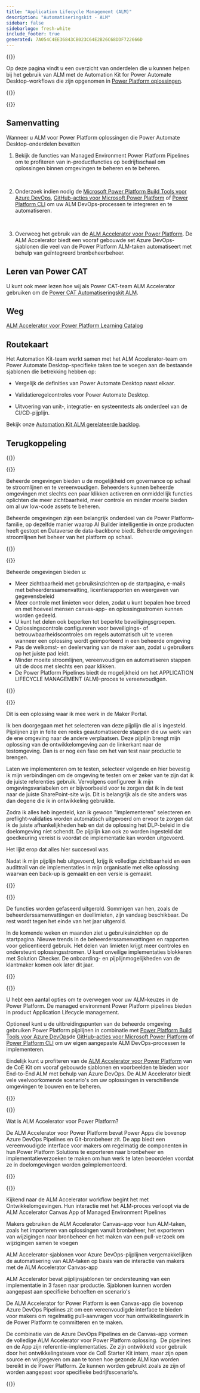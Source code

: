 ```yaml
---
title: "Application Lifecycle Management (ALM)"
description: "Automatiseringskit - ALM"
sidebar: false
sidebarlogo: fresh-white
include_footer: true
generated: 7A054C4EE36843CB023C64E2B26C68DDF722666D
---
```


{{<slideStyles>}}

<div class="optional">

Op deze pagina vindt u een overzicht van onderdelen die u kunnen helpen bij het gebruik van ALM met de Automation Kit for Power Automate Desktop-workflows die zijn opgenomen in [Power Platform oplossingen](https://learn.microsoft.com/power-platform/alm/solution-concepts-alm).

</div>

{{<presentation slides="1,2,3,4,5,6,7">}}

<div class="optional">

{{<presentationStyles>}}

## Samenvatting

Wanneer u ALM voor Power Platform oplossingen die Power Automate Desktop-onderdelen bevatten

1. Bekijk de functies van Managed Environment Power Platform Pipelines om te profiteren van in-productfuncties op bedrijfsschaal om oplossingen binnen omgevingen te beheren en te beheren.

<br/>

2. Onderzoek indien nodig de [Microsoft Power Platform Build Tools voor Azure DevOps](https://learn.microsoft.com/power-platform/alm/devops-build-tools), [GitHub-acties voor Microsoft Power Platform](https://learn.microsoft.com/power-platform/alm/devops-github-actions) of [Power Platform CLI](https://learn.microsoft.com/power-platform/developer/cli/introduction) om uw ALM DevOps-processen te integreren en te automatiseren.

<br/>

3. Overweeg het gebruik van de [ALM Accelerator voor Power Platform](https://learn.microsoft.com/power-platform/guidance/coe/almacceleratorpowerplatform-components). De ALM Accelerator biedt een vooraf gebouwde set Azure DevOps-sjablonen die veel van de Power Platform ALM-taken automatiseert met behulp van geïntegreerd bronbeheerbeheer.

## Leren van Power CAT

U kunt ook meer lezen hoe wij als Power CAT-team ALM Accelerator gebruiken om de [Power CAT Automatiseringskit ALM](/nl/features/alm/powercat).

## Weg

[ALM Accelerator voor Power Platform Learning Catalog](https://learn.microsoft.com/power-platform/guidance/coe/almacceleratorpowerplatform-learningcatalog)

## Routekaart

Het Automation Kit-team werkt samen met het ALM Accelerator-team om Power Automate Desktop-specifieke taken toe te voegen aan de bestaande sjablonen die betrekking hebben op:

- Vergelijk de definities van Power Automate Desktop naast elkaar.

- Validatieregelcontroles voor Power Automate Desktop.

- Uitvoering van unit-, integratie- en systeemtests als onderdeel van de CI/CD-pijplijn.

Bekijk onze [Automation Kit ALM gerelateerde backlog](https://github.com/microsoft/powercat-automation-kit/issues?q=is%3Aissue+is%3Aopen+label%3Aalm).

## Terugkoppeling

{{<questions name="/content/nl/features/alm.json" completed="Bedankt voor het geven van feedback" showNavigationButtons="false" locale="nl">}}

</div>

{{<slide  id="slide1" audio="features/alm/managed-environments-overview.mp3" description="Managed Environments Overview" image="features/alm/managed-environments-overview.svg" >}}

Beheerde omgevingen bieden u de mogelijkheid om governance op schaal te stroomlijnen en te vereenvoudigen. Beheerders kunnen beheerde omgevingen met slechts een paar klikken activeren en onmiddellijk functies oplichten die meer zichtbaarheid, meer controle en minder moeite bieden om al uw low-code assets te beheren.

Beheerde omgevingen zijn een belangrijk onderdeel van de Power Platform-familie, op dezelfde manier waarop AI Builder intelligentie in onze producten heeft gestopt en Dataverse de data-backbone biedt. Beheerde omgevingen stroomlijnen het beheer van het platform op schaal.

{{</slide>}}

{{<slide  id="slide2" audio="features/alm/managed-environments-features.mp3" description="Managed Environments Features" image="features/alm/managed-environments-features.svg" >}}

Beheerde omgevingen bieden u:

- Meer zichtbaarheid met gebruiksinzichten op de startpagina, e-mails met beheerderssamenvatting, licentierapporten en weergaven van gegevensbeleid
- Meer controle met limieten voor delen, zodat u kunt bepalen hoe breed en met hoeveel mensen canvas-app- en oplossingsstromen kunnen worden gedeeld.
- U kunt het delen ook beperken tot beperkte beveiligingsgroepen.
- Oplossingscontrole configureren voor beveiligings- of betrouwbaarheidscontroles om regels automatisch uit te voeren wanneer een oplossing wordt geïmporteerd in een beheerde omgeving
- Pas de welkomst- en deelervaring van de maker aan, zodat u gebruikers op het juiste pad leidt.
- Minder moeite stroomlijnen, vereenvoudigen en automatiseren stappen uit de doos met slechts een paar klikken. 
- De Power Platform Pipelines biedt de mogelijkheid om het APPLICATION LIFECYCLE MANAGEMENT (ALM)-proces te vereenvoudigen.

{{</slide>}}

{{<slide  id="slide3" cdnVideo="features/alm/managed-environments-power-platform-pipelines-demo.mp4" description="Power Platform Pipelines Demo" >}}

Dit is een oplossing waar ik mee werk in de Maker Portal.

Ik ben doorgegaan met het selecteren van deze pijplijn die al is ingesteld. Pijplijnen zijn in feite een reeks geautomatiseerde stappen die uw werk van de ene omgeving naar de andere verplaatsen. Deze pijplijn brengt mijn oplossing van de ontwikkelomgeving aan de linkerkant naar de testomgeving. Dan is er nog een fase om het van test naar productie te brengen.

Laten we implementeren om te testen, selecteer volgende en hier bevestig ik mijn verbindingen om de omgeving te testen om er zeker van te zijn dat ik de juiste referenties gebruik. Vervolgens configureer ik mijn omgevingsvariabelen om er bijvoorbeeld voor te zorgen dat ik in de test naar de juiste SharePoint-site wijs. Dit is belangrijk als de site anders was dan degene die ik in ontwikkeling gebruikte. 

Zodra ik alles heb ingesteld, kan ik gewoon "Implementeren" selecteren en preflight-validaties worden automatisch uitgevoerd om ervoor te zorgen dat ik de juiste afhankelijkheden heb en dat de oplossing het DLP-beleid in die doelomgeving niet schendt. De pijplijn kan ook zo worden ingesteld dat goedkeuring vereist is voordat de implementatie kan worden uitgevoerd. 

Het lijkt erop dat alles hier succesvol was.

Nadat ik mijn pijplijn heb uitgevoerd, krijg ik volledige zichtbaarheid en een audittrail van de implementaties in mijn organisatie met elke oplossing waarvan een back-up is gemaakt en een versie is gemaakt.

{{</slide>}}

{{<slide  id="slide4" audio="features/alm/managed-environments-feature-availability.mp3?v=1" description="Managed Environments Availability" image="features/alm/managed-environments-feature-availability.svg?v=1" >}}

De functies worden gefaseerd uitgerold. Sommigen van hen, zoals de beheerderssamenvattingen en deellimieten, zijn vandaag beschikbaar. De rest wordt tegen het einde van het jaar uitgerold.

In de komende weken en maanden ziet u gebruiksinzichten op de startpagina. Nieuwe trends in de beheerderssamenvattingen en rapporten voor gelicentieerd gebruik. Het delen van limieten krijgt meer controles en ondersteunt oplossingsstromen. U kunt onveilige implementaties blokkeren met Solution Checker. De onboarding- en pijplijnmogelijkheden van de klantmaker komen ook later dit jaar.

{{</slide>}}

{{<slide  id="slide5" audio="features/alm/pipeline-extensibility.mp3?v=1" description="Pipeline Extensibility" image="features/alm/pipeline-extensibility.svg?v=1" >}}

U hebt een aantal opties om te overwegen voor uw ALM-keuzes in de Power Platform. De managed environment Power Platform pipelines bieden in product Application Lifecycle management.

Optioneel kunt u de uitbreidingspunten van de beheerde omgeving gebruiken Power Platform pijplijnen in combinatie met [Power Platform Build Tools voor Azure DevOps](https://learn.microsoft.com/power-platform/alm/devops-build-tools)de [GitHub-acties voor Microsoft Power Platform](https://learn.microsoft.com/power-platform/alm/devops-github-actions) of [Power Platform CLI](https://learn.microsoft.com/en-us/power-platform/developer/cli/introduction) om uw eigen aangepaste ALM DevOps-processen te implementeren.

Eindelijk kunt u profiteren van de [ALM Accelerator voor Power Platform](https://learn.microsoft.com/power-platform/guidance/coe/almacceleratorpowerplatform-learningcatalog) van de CoE Kit om vooraf gebouwde sjablonen en voorbeelden te bieden voor End-to-End ALM met behulp van Azure DevOps. De ALM Accelerator biedt vele veelvoorkomende scenario's om uw oplossingen in verschillende omgevingen te bouwen en te beheren.

{{</slide>}}

{{<slide  id="slide6" audio="features/alm/alm-accelerator-for-power-platform-overview.mp3?v=1" description="ALM Accelerator for Power Platform Overview" image="features/alm/alm-accelerator-for-power-platform-overview.svg?v=1" >}}

Wat is ALM Accelerator voor Power Platform?

De ALM Accelerator voor Power Platform bevat Power Apps die bovenop Azure DevOps Pipelines en Git-bronbeheer zit. De app biedt een vereenvoudigde interface voor makers om regelmatig de componenten in hun Power Platform Solutions te exporteren naar bronbeheer en implementatieverzoeken te maken om hun werk te laten beoordelen voordat ze in doelomgevingen worden geïmplementeerd.

{{</slide>}}

{{<slide  id="slide7" audio="features/alm/alm-accelerator-for-power-platform-workflow.mp3?v=1" description="ALM Accelerator for Power Platform Workflow" image="features/alm/alm-accelerator-for-power-platform-workflow.svg?v=1" >}}

Kijkend naar de ALM Accelerator workflow begint het met Ontwikkelomgevingen. Hun interactie met het ALM-proces verloopt via de ALM Accelerator Canvas App of Managed Environment Pipelines

Makers gebruiken de ALM Accelerator Canvas-app voor hun ALM-taken, zoals het importeren van oplossingen vanuit bronbeheer, het exporteren van wijzigingen naar bronbeheer en het maken van een pull-verzoek om wijzigingen samen te voegen

ALM Accelerator-sjablonen voor Azure DevOps-pijplijnen vergemakkelijken de automatisering van ALM-taken op basis van de interactie van makers met de ALM Accelerator Canvas-app

ALM Accelerator bevat pijplijnsjablonen ter ondersteuning van een implementatie in 3 fasen naar productie.
Sjablonen kunnen worden aangepast aan specifieke behoeften en scenario's

De ALM Accelerator for Power Platform is een Canvas-app die bovenop Azure DevOps Pipelines zit om een vereenvoudigde interface te bieden voor makers om regelmatig pull-aanvragen voor hun ontwikkelingswerk in de Power Platform te committeren en te maken. 

De combinatie van de Azure DevOps Pipelines en de Canvas-app vormen de volledige ALM Accelerator voor Power Platform oplossing. 
De pipelines en de App zijn referentie-implementaties. Ze zijn ontwikkeld voor gebruik door het ontwikkelingsteam voor de CoE Starter Kit intern, maar zijn open source en vrijgegeven om aan te tonen hoe gezonde ALM kan worden bereikt in de Power Platform. Ze kunnen worden gebruikt zoals ze zijn of worden aangepast voor specifieke bedrijfsscenario's.

{{</slide>}}
